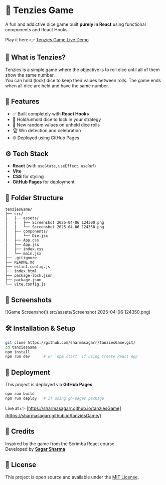 # 🎲 Tenzies Game

A fun and addictive dice game built **purely in React** using functional components and React Hooks.

Play it here 👉 [Tenzies Game Live Demo](https://sharmasagarr.github.io/tanziesGame/)

## 📌 What is Tenzies?

Tenzies is a simple game where the objective is to roll dice until all of them show the same number.  
You can hold (lock) dice to keep their values between rolls. The game ends when all dice are held and have the same number.

## 🚀 Features

- ✅ Built completely with **React Hooks**
- 🎯 Hold/unhold dice to lock in your strategy
- 🎲 New random values on unheld dice rolls
- 🏆 Win detection and celebration
- 🌐 Deployed using GitHub Pages

## ⚙️ Tech Stack

- **React** (with `useState`, `useEffect`, `useRef`)
- **Vite**
- **CSS** for styling
- **GitHub Pages** for deployment

## 📁 Folder Structure

```
tenziesGame/
├── src/
|   ├── assets/
|   |   ├── Screenshot 2025-04-06 124300.png
|   |   └── Screenshot 2025-04-06 124350.png
│   ├── components/
│   │   └── Die.jsx
│   ├── App.css
|   ├── App.jsx
│   ├── index.css
│   └── main.jsx
├── .gitignore
├── README.md
├── eslint.config.js
├── index.html
├── package-lock.json
├── package.json
└── vite.config.js
```

## 📸 Screenshots

![Game Screenshot](.src/assets/Screenshot 2025-04-06 124350.png)


## 🛠️ Installation & Setup

```bash
git clone https://github.com/sharmasagarr/tanziesGame.git/
cd tanziesGame
npm install
npm run dev      # or `npm start` if using Create React App
```

## 🚀 Deployment

This project is deployed via **GitHub Pages**.

```bash
npm run build
npm run deploy   # if using gh-pages package
```

Live at 👉 [https://sharmasagarr.github.io/tanziesGame](https://sharmasagarr.github.io/tanziesGame/)

## 🙌 Credits

Inspired by the game from the Scrimba React course.  
Developed by **[Sagar Sharma](https://github.com/sharmasagarr)**

## 📄 License

This project is open source and available under the [MIT License](LICENSE).

